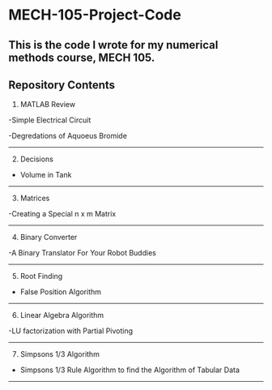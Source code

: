 # MECH-105-Project-Code
This is the code I wrote for my numerical methods course, MECH 105.
---
Repository Contents
---

1. MATLAB Review

  -Simple Electrical Circuit

  -Degredations of Aquoeus Bromide
  
---

2. Decisions
 
  - Volume in Tank 
---

3. Matrices 

  -Creating a Special n x m Matrix
  
---
  
4. Binary Converter

  -A Binary Translator For Your Robot Buddies

---
5. Root Finding

  - False Position Algorithm

---
6. Linear Algebra Algorithm

  -LU factorization with Partial Pivoting

---
7. Simpsons 1/3 Algorithm

  - Simpsons 1/3 Rule Algorithm to find the Algorithm of Tabular Data 
---
